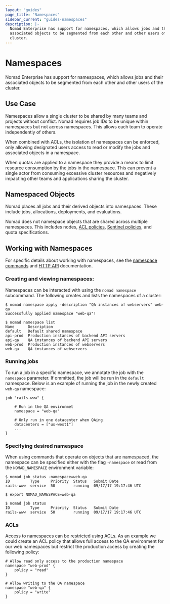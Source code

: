 ```yaml
---
layout: "guides"
page_title: "Namespaces"
sidebar_current: "guides-namespaces"
description: |-
  Nomad Enterprise has support for namespaces, which allows jobs and their
  associated objects to be segmented from each other and other users of the
  cluster.
---
```


# Namespaces

Nomad Enterprise has support for namespaces, which allows jobs and their
associated objects to be segmented from each other and other users of the
cluster.

## Use Case

Namespaces allow a single cluster to be shared by many teams and projects
without conflict. Nomad requires job IDs to be unique within namespaces but not
across namespaces. This allows each team to operate independently of others.

When combined with ACLs, the isolation of namespaces can be enforced, only
allowing designated users access to read or modify the jobs and associated
objects in a namespace.

When quotas are applied to a namespace they provide a means to limit resource
consumption by the jobs in the namespace. This can prevent a single actor from
consuming excessive cluster resources and negatively impacting other teams and
applications sharing the cluster.

## Namespaced Objects

Nomad places all jobs and their derived objects into namespaces. These include
jobs, allocations, deployments, and evaluations. 

Nomad does not namespace objects that are shared across multiple namespaces.
This includes nodes, [ACL policies](/guides/acl.html), [Sentinel
policies](/guides/sentinel-policy.html), and quota specifications.

## Working with Namespaces

For specific details about working with namespaces, see the [namespace
commands](/docs/commands/namespace.html) and [HTTP API](/api/namespaces.html)
documentation.

### Creating and viewing namespaces:

Namespaces can be interacted with using the `nomad namespace` subcommand. The
following creates and lists the namespaces of a cluster:

```
$ nomad namespace apply -description "QA instances of webservers" web-qa
Successfully applied namespace "web-qa"!

$ nomad namespace list
Name      Description
default   Default shared namespace
api-prod  Production instances of backend API servers
api-qa    QA instances of backend API servers
web-prod  Production instances of webservers
web-qa    QA instances of webservers
```

### Running jobs

To run a job in a specific namespace, we annotate the job with the `namespace`
parameter. If ommitted, the job will be run in the `default` namespace. Below is
an example of running the job in the newly created `web-qa` namespace:

```
job "rails-www" {

    # Run in the QA environmet
    namespace = "web-qa"

    # Only run in one datacenter when QAing
    datacenters = ["us-west1"]
    ...
}
```

### Specifying desired namespace

When using commands that operate on objects that are namespaced, the namespace
can be specified either with the flag `-namespace` or read from the
`NOMAD_NAMESPACE` environment variable:

```
$ nomad job status -namespace=web-qa
ID         Type     Priority  Status   Submit Date
rails-www  service  50        running  09/17/17 19:17:46 UTC

$ export NOMAD_NAMESPACE=web-qa

$ nomad job status
ID         Type     Priority  Status   Submit Date
rails-www  service  50        running  09/17/17 19:17:46 UTC
```

### ACLs

Access to namespaces can be restricted using [ACLs](/guides/acl.html). As an
example we could create an ACL policy that allows full access to the QA
environment for our web namespaces but restrict the production access by
creating the following policy:

```
# Allow read only access to the production namespace
namespace "web-prod" {
    policy = "read"
}

# Allow writing to the QA namespace
namespace "web-qa" {
    policy = "write"
}
```
